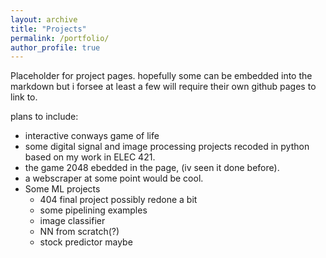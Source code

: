 ```yaml
---
layout: archive
title: "Projects"
permalink: /portfolio/
author_profile: true
---
```



Placeholder for project pages. hopefully some can be embedded into the markdown but i forsee at least a few will require their own github pages to link to.

plans to include:
- interactive conways game of life
- some digital signal and image processing projects recoded in python based on my work in ELEC 421.
- the game 2048 ebedded in the page, (iv seen it done before).
- a webscraper at some point would be cool.
- Some ML projects
  - 404 final project possibly redone a bit
  - some pipelining examples
  - image classifier
  - NN from scratch(?)
  - stock predictor maybe